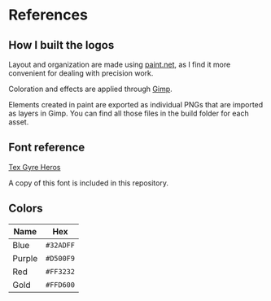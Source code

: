 # References

## How I built the logos

Layout and organization are made using [paint.net](https://www.getpaint.net/), as I find it more convenient for 
dealing with precision work.

Coloration and effects are applied through [Gimp](https://www.gimp.org/).

Elements created in paint are exported as individual PNGs that are imported as layers in Gimp. You can find all those 
files in the build folder for each asset.

## Font reference

[Tex Gyre Heros](https://www.gust.org.pl/projects/e-foundry/tex-gyre/heros/index_html)

A copy of this font is included in this repository.

## Colors

| Name   | Hex       |
|--------|-----------|
| Blue   | `#32ADFF` |
| Purple | `#D500F9` |
| Red    | `#FF3232` |
| Gold   | `#FFD600` |
